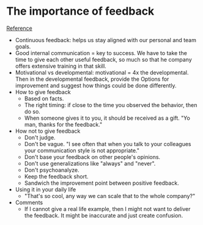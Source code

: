 # The importance of feedback
[Reference](https://booking.design/the-importance-of-feedback-74a41170dc21)

- Continuous feedback: helps us stay aligned with our personal and team goals.
- Good internal communication = key to success. We have to take the time to give each other useful feedback, so much so that he company offers extensive training in that skill.
- Motivational vs developmental: motivational = 4x the developmental. Then in the developmental feedback, provide the Options for improvement and suggest how things could be done differently.
- How to give feedback
  - Based on facts.
  - The right timing: if close to the time you observed the behavior, then do so.
  - When someone gives it to you, it should be received as a gift. "Yo man, thanks for the feedback."
- How not to give feedback
  - Don't judge.
  - Don't be vague. "I see often that when you talk to your colleagues your communication style is not appropriate."
  - Don't base your feedback on other people's opinions.
  - Don't use generalizations like "always" and "never".
  - Don't psychoanalyze.
  - Keep the feedback short.
  - Sandwich the improvement point between positive feedback.
- Using it in your daily life
  - "That's so cool, any way we can scale that to the whole company?"
- Comments
  - If I cannot give a real life example, then I might not want to deliver the feedback. It might be inaccurate and just create confusion.
